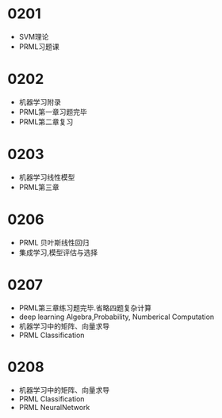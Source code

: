 # 0201
- SVM理论
- PRML习题课

# 0202
- 机器学习附录
- PRML第一章习题完毕
- PRML第二章复习

# 0203
- 机器学习线性模型
- PRML第三章

# 0206
- PRML 贝叶斯线性回归
- 集成学习,模型评估与选择

# 0207
- PRML第三章练习题完毕.省略四题复杂计算
- deep learning Algebra,Probability, Numberical Computation
- 机器学习中的矩阵、向量求导
- PRML Classification

# 0208
- 机器学习中的矩阵、向量求导
- PRML Classification
- PRML NeuralNetwork
